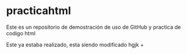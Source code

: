 # practicahtml
Este es un repositorio de demostración de uso de GitHub y practica de codigo html

Este ya estaba realizado, esta siendo modificado
hgjk
+